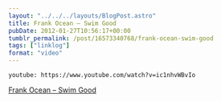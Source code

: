 ```yaml
---
layout: "../../../layouts/BlogPost.astro"
title: Frank Ocean – Swim Good
pubDate: 2012-01-27T10:56:17+00:00
tumblr_permalink: /post/16573340768/frank-ocean-swim-good
tags: ["linklog"]
format: "video"
---
```


`youtube: https://www.youtube.com/watch?v=ic1nhvWBvIo`

[Frank Ocean &#8211; Swim Good][1]

[1]: https://www.youtube.com/watch?v=ic1nhvWBvIo
